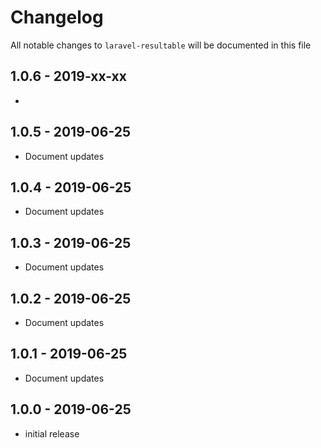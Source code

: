 # Changelog

All notable changes to `laravel-resultable` will be documented in this file

## 1.0.6 - 2019-xx-xx

- 

## 1.0.5 - 2019-06-25

- Document updates

## 1.0.4 - 2019-06-25

- Document updates

## 1.0.3 - 2019-06-25

- Document updates

## 1.0.2 - 2019-06-25

- Document updates

## 1.0.1 - 2019-06-25

- Document updates

## 1.0.0 - 2019-06-25

- initial release

